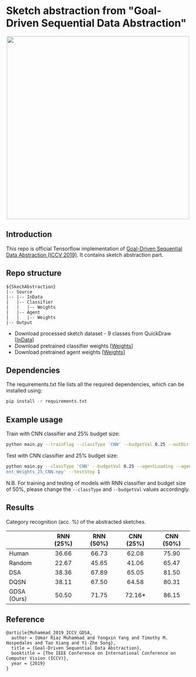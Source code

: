 # Sketch abstraction from "Goal-Driven Sequential Data Abstraction"

<p align="center">
<img src="https://umarriaz.org/wp-content/uploads/2019/10/Preview-ICCV19.png" width="500">
</p>

## Introduction

This repo is official Tensorflow implementation of [Goal-Driven Sequential Data Abstraction (ICCV 2019)](https://arxiv.org/pdf/1907.12336.pdf). It contains sketch abstraction part.

## Repo structure
```
${SkechAbstraction}
|-- Source
|-- |-- InData
|   |-- Classifier
|   |   |-- Weights
|   |-- Agent
|   |   |-- Weights
|-- Output
```
* Download processed sketch dataset - 9 classes from QuickDraw [[InData](https://drive.google.com/file/d/1zEQTM3a8a9EOXXdpgRl9hB6574YgC3Xm/view?usp=sharing)]
* Download pretrained classifier weights [[Weights](https://drive.google.com/drive/folders/1qULg2XieNYa_aI4pyK5YxX_4WPdHlNCc?usp=sharing)]
* Download pretrained agent weights [[Weights](https://drive.google.com/drive/folders/16MIflRh_iDrFKRbgVH19VzFic2-YXN9q?usp=sharing)]

## Dependencies
The requirements.txt file lists all the required dependencies, which can be installed using:
```bash
pip install -r requirements.txt
```

## Example usage
Train with CNN classifier and 25% budget size:
```bash
python main.py --trainFlag --classType 'CNN' --budgetVal 0.25 --outDir './Output/RNN-25/'
```
Test with CNN classifier and 25% budget size:
```bash
python main.py --classType 'CNN' --budgetVal 0.25 --agentLoading --agentLoadingFile './Source/Agent/Weights/Ag
ent_Weights_25_CNN.npy' --testStep 1
```

N.B. For training and testing of models with RNN classifier and budget size of 50%, please change the `--classType` and `--budgetVal` values accordingly.

## Results
 Category recognition (acc. %) of the abstracted sketches.
 
|             | RNN (25%) | RNN (50%) | CNN (25%) | CNN (50%) |
|-------------|:---------:|:---------:|:---------:|:---------:|
| Human       |   36.66   |   66.73   |   62.08   |   75.90   |
| Random      |   22.67   |   45.65   |   41.06   |   65.47   |
| DSA         |   38.36   |   67.89   |   65.05   |   81.50   |
| DQSN        |   38.11   |   67.50   |   64.58   |   80.31   |
| GDSA (Ours) |   50.50   |   71.75   |   72.16*  |   86.15   |

## Reference
```
@article{Muhammad_2019_ICCV_GDSA,
  author = {Umar Riaz Muhammad and Yongxin Yang and Timothy M. Hospedales and Tao Xiang and Yi-Zhe Song},
  title = {Goal-Driven Sequential Data Abstraction},
  booktitle = {The IEEE Conference on International Conference on Computer Vision (ICCV)},
  year = {2019}
}
```

